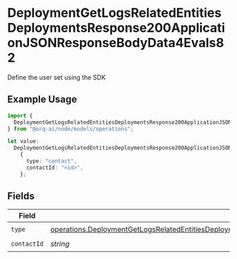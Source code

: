 # DeploymentGetLogsRelatedEntitiesDeploymentsResponse200ApplicationJSONResponseBodyData4Evals82

Define the user set using the SDK

## Example Usage

```typescript
import {
  DeploymentGetLogsRelatedEntitiesDeploymentsResponse200ApplicationJSONResponseBodyData4Evals82,
} from "@orq-ai/node/models/operations";

let value:
  DeploymentGetLogsRelatedEntitiesDeploymentsResponse200ApplicationJSONResponseBodyData4Evals82 =
    {
      type: "contact",
      contactId: "<id>",
    };
```

## Fields

| Field                                                                                                                                                                                                                                        | Type                                                                                                                                                                                                                                         | Required                                                                                                                                                                                                                                     | Description                                                                                                                                                                                                                                  |
| -------------------------------------------------------------------------------------------------------------------------------------------------------------------------------------------------------------------------------------------- | -------------------------------------------------------------------------------------------------------------------------------------------------------------------------------------------------------------------------------------------- | -------------------------------------------------------------------------------------------------------------------------------------------------------------------------------------------------------------------------------------------- | -------------------------------------------------------------------------------------------------------------------------------------------------------------------------------------------------------------------------------------------- |
| `type`                                                                                                                                                                                                                                       | [operations.DeploymentGetLogsRelatedEntitiesDeploymentsResponse200ApplicationJSONResponseBodyData4Evals82Type](../../models/operations/deploymentgetlogsrelatedentitiesdeploymentsresponse200applicationjsonresponsebodydata4evals82type.md) | :heavy_check_mark:                                                                                                                                                                                                                           | N/A                                                                                                                                                                                                                                          |
| `contactId`                                                                                                                                                                                                                                  | *string*                                                                                                                                                                                                                                     | :heavy_check_mark:                                                                                                                                                                                                                           | N/A                                                                                                                                                                                                                                          |